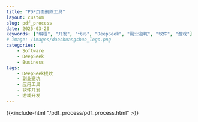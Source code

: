 ```yaml
---
title: "PDF页面删除工具"
layout: custom
slug: pdf_process
date: 2025-03-20
keywords: ["编程", "开发", "代码", "DeepSeek", "副业避坑", "软件", "游戏"]
# image: /images/daochuangshuo_logo.png
categories:
    - Software
    - DeepSeek
    - Business
tags:
    - DeepSeek提效
    - 副业避坑
    - 应用工具
    - 软件开发
    - 游戏开发
---
```

{{<include-html "/pdf_process/pdf_process.html" >}}